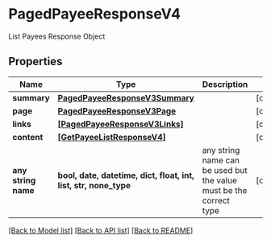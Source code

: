 # PagedPayeeResponseV4

List Payees Response Object

## Properties
Name | Type | Description | Notes
------------ | ------------- | ------------- | -------------
**summary** | [**PagedPayeeResponseV3Summary**](PagedPayeeResponseV3Summary.md) |  | [optional] 
**page** | [**PagedPayeeResponseV3Page**](PagedPayeeResponseV3Page.md) |  | [optional] 
**links** | [**[PagedPayeeResponseV3Links]**](PagedPayeeResponseV3Links.md) |  | [optional] 
**content** | [**[GetPayeeListResponseV4]**](GetPayeeListResponseV4.md) |  | [optional] 
**any string name** | **bool, date, datetime, dict, float, int, list, str, none_type** | any string name can be used but the value must be the correct type | [optional]

[[Back to Model list]](../README.md#documentation-for-models) [[Back to API list]](../README.md#documentation-for-api-endpoints) [[Back to README]](../README.md)


